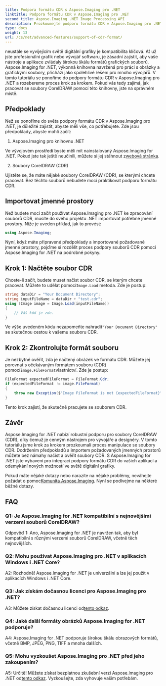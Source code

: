 ```yaml
---
title: Podpora formátu CDR s Aspose.Imaging pro .NET
linktitle: Podpora formátu CDR v Aspose.Imaging pro .NET
second_title: Aspose.Imaging .NET Image Processing API
description: Prozkoumejte podporu formátu CDR v Aspose.Imaging pro .NET. Podrobný průvodce načítáním a ověřováním souborů CorelDRAW. Ideální pro vývojáře a designéry.
type: docs
weight: 13
url: /cs/net/advanced-features/support-of-cdr-format/
---
```

neustále se vyvíjejícím světě digitální grafiky je kompatibilita klíčová. Ať už jste profesionální grafik nebo vývojář softwaru, je zásadní zajistit, aby vaše nástroje a aplikace zvládaly širokou škálu formátů grafických souborů. Aspose.Imaging for .NET, výkonná knihovna navržená pro práci s obrázky a grafickými soubory, přichází jako spolehlivé řešení pro mnoho vývojářů. V tomto tutoriálu se ponoříme do podpory formátu CDR v Aspose.Imaging pro .NET a rozebereme proces krok za krokem. Pokud vás tedy zajímá, jak pracovat se soubory CorelDRAW pomocí této knihovny, jste na správném místě.

## Předpoklady

Než se ponoříme do světa podpory formátu CDR v Aspose.Imaging pro .NET, je důležité zajistit, abyste měli vše, co potřebujete. Zde jsou předpoklady, abyste mohli začít:

1. Aspose.Imaging pro knihovnu .NET

 Ve vývojovém prostředí byste měli mít nainstalovaný Aspose.Imaging for .NET. Pokud jste tak ještě neučinili, můžete si jej stáhnout z[webová stránka](https://releases.aspose.com/imaging/net/).

2. Soubory CorelDRAW (CDR)

Ujistěte se, že máte nějaké soubory CorelDRAW (CDR), se kterými chcete pracovat. Bez těchto souborů nebudete moci praktikovat podporu formátu CDR.

## Importovat jmenné prostory

Než budete moci začít používat Aspose.Imaging pro .NET ke zpracování souborů CDR, musíte do svého projektu .NET importovat potřebné jmenné prostory. Níže je uveden příklad, jak to provést:

```csharp
using Aspose.Imaging;
```

Nyní, když máte připravené předpoklady a importované požadované jmenné prostory, pojďme si rozdělit proces podpory souborů CDR pomocí Aspose.Imaging for .NET na podrobné pokyny.

## Krok 1: Načtěte soubor CDR

 Chcete-li začít, budete muset načíst soubor CDR, se kterým chcete pracovat. Můžete to udělat pomocí`Image.Load` metoda. Zde je postup:

```csharp
string dataDir = "Your Document Directory";
string inputFileName = dataDir + "test.cdr";
using (Image image = Image.Load(inputFileName))
{
    // Váš kód je zde.
}
```

 Ve výše uvedeném kódu nezapomeňte nahradit`"Your Document Directory"` se skutečnou cestou k vašemu souboru CDR.

## Krok 2: Zkontrolujte formát souboru

 Je nezbytné ověřit, zda je načtený obrázek ve formátu CDR. Můžete jej porovnat s očekávaným formátem souboru (CDR) pomocí`image.FileFormat`vlastnictví. Zde je postup:

```csharp
FileFormat expectedFileFormat = FileFormat.Cdr;
if (expectedFileFormat != image.FileFormat)
{
    throw new Exception($"Image FileFormat is not {expectedFileFormat}");
}
```

Tento krok zajistí, že skutečně pracujete se souborem CDR.

## Závěr

Aspose.Imaging for .NET nabízí robustní podporu pro soubory CorelDRAW (CDR), díky čemuž je cenným nástrojem pro vývojáře a designéry. V tomto tutoriálu jsme krok za krokem prozkoumali proces manipulace se soubory CDR. Dodržením předpokladů a importem požadovaných jmenných prostorů můžete bez námahy načíst a ověřit soubory CDR. S Aspose.Imaging for .NET jste vybaveni pro integraci podpory formátu CDR do vašich aplikací a odemykání nových možností ve světě digitální grafiky.

 Pokud máte nějaké dotazy nebo narazíte na nějaké problémy, neváhejte požádat o pomoc[Komunita Aspose.Imaging](https://forum.aspose.com/). Nyní se podívejme na některé běžné dotazy.

## FAQ

### Q1: Je Aspose.Imaging for .NET kompatibilní s nejnovějšími verzemi souborů CorelDRAW?

Odpověď 1: Ano, Aspose.Imaging for .NET je navržen tak, aby byl kompatibilní s různými verzemi souborů CorelDRAW, včetně těch nejnovějších.

### Q2: Mohu používat Aspose.Imaging pro .NET v aplikacích Windows i .NET Core?

A2: Rozhodně! Aspose.Imaging for .NET je univerzální a lze jej použít v aplikacích Windows i .NET Core.

### Q3: Jak získám dočasnou licenci pro Aspose.Imaging pro .NET?

 A3: Můžete získat dočasnou licenci od[tento odkaz](https://purchase.aspose.com/temporary-license/).

### Q4: Jaké další formáty obrázků Aspose.Imaging for .NET podporuje?

A4: Aspose.Imaging for .NET podporuje širokou škálu obrazových formátů, včetně BMP, JPEG, PNG, TIFF a mnoha dalších.

### Q5: Mohu vyzkoušet Aspose.Imaging pro .NET před jeho zakoupením?

 A5: Určitě! Můžete získat bezplatnou zkušební verzi Aspose.Imaging pro .NET od[tento odkaz](https://releases.aspose.com/). Vyzkoušejte, zda vyhovuje vašim potřebám.